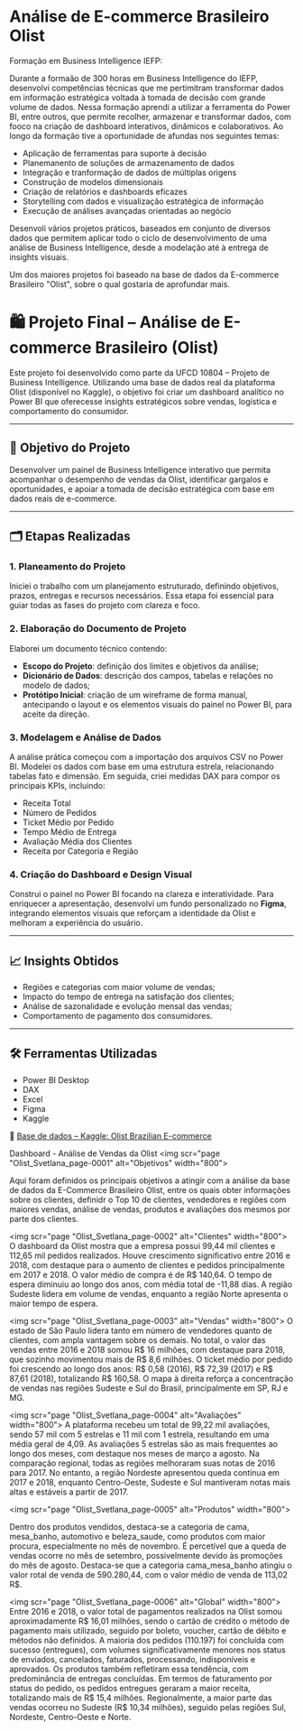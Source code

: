 # Análise de E-commerce Brasileiro Olist


Formação em Business Intelligence IEFP:

Durante a formaão de 300 horas em Business Intelligence do IEFP, desenvolvi competências técnicas que me pertimitram transformar dados em informação estratégica voltada 
à tomada de decisão com grande volume de dados. Nessa formação aprendi a utilizar a ferramenta do Power BI, entre outros, que permite recolher, armazenar e transformar dados, com fooco na criação de dashboard interativos, dinâmicos e colaborativos. Ao longo da formação tive a oportunidade de afundas nos seguintes temas:

- Aplicação de ferramentas para suporte à decisão
- Planemanento de soluções de armazenamento de dados
- Integração e tranformação de dados de múltiplas origens
- Construção de modelos dimensionais
- Criação de relatórios e dashboards eficazes
- Storytelling com dados e visualização estratégica de informação
- Execução de análises avançadas orientadas ao negócio

Desenvoli vários projetos práticos, baseados em conjunto de diversos dados que permitem aplicar todo o ciclo de desenvolvimento de uma análise de Business Intelligence, desde a modelação até à entrega de insights visuais.

Um dos maiores projetos foi baseado na base de dados da E-commerce Brasileiro "Olist", sobre o qual gostaria de aprofundar mais.


# 🛍️ Projeto Final – Análise de E-commerce Brasileiro (Olist)

Este projeto foi desenvolvido como parte da UFCD 10804 – Projeto de Business Intelligence. Utilizando uma base de dados real da plataforma Olist (disponível no Kaggle), o objetivo foi criar um dashboard analítico no Power BI que oferecesse insights estratégicos sobre vendas, logística e comportamento do consumidor.

---

## 🎯 Objetivo do Projeto

Desenvolver um painel de Business Intelligence interativo que permita acompanhar o desempenho de vendas da Olist, identificar gargalos e oportunidades, e apoiar a tomada de decisão estratégica com base em dados reais de e-commerce.

---

## 🗂️ Etapas Realizadas

### 1. Planeamento do Projeto

Iniciei o trabalho com um planejamento estruturado, definindo objetivos, prazos, entregas e recursos necessários. Essa etapa foi essencial para guiar todas as fases do projeto com clareza e foco.

### 2. Elaboração do Documento de Projeto

Elaborei um documento técnico contendo:
- **Escopo do Projeto**: definição dos limites e objetivos da análise;
- **Dicionário de Dados**: descrição dos campos, tabelas e relações no modelo de dados;
- **Protótipo Inicial**: criação de um wireframe de forma manual, antecipando o layout e os elementos visuais do painel no Power BI, para aceite da direção.

### 3. Modelagem e Análise de Dados

A análise prática começou com a importação dos arquivos CSV no Power BI. Modelei os dados com base em uma estrutura estrela, relacionando tabelas fato e dimensão. Em seguida, criei medidas DAX para compor os principais KPIs, incluindo:

- Receita Total
- Número de Pedidos
- Ticket Médio por Pedido
- Tempo Médio de Entrega
- Avaliação Média dos Clientes
- Receita por Categoria e Região

### 4. Criação do Dashboard e Design Visual

Construi o painel no Power BI focando na clareza e interatividade. Para enriquecer a apresentação, desenvolvi um fundo personalizado no **Figma**, integrando elementos visuais que reforçam a identidade da Olist e melhoram a experiência do usuário.

---

## 📈 Insights Obtidos

- Regiões e categorias com maior volume de vendas;
- Impacto do tempo de entrega na satisfação dos clientes;
- Análise de sazonalidade e evolução mensal das vendas;
- Comportamento de pagamento dos consumidores.

---

## 🛠️ Ferramentas Utilizadas

- Power BI Desktop  
- DAX  
- Excel  
- Figma  
- Kaggle  

🔗 [Base de dados – Kaggle: Olist Brazilian E-commerce](https://www.kaggle.com/datasets/olistbr/brazilian-ecommerce)


Dashboard - Análise de Vendas da Olist
<img scr="page "Olist_Svetlana_page-0001" alt="Objetivos" width="800">

Aqui foram definidos os principais objetivos a  atingir com a análise da base de dados da E-Commerce Brasileiro Olist, entre os quais obter informações sobre os clientes, definidr o Top 10 de clientes, vendedores e regiões com maiores vendas, análise de vendas, produtos e avaliações dos mesmos por parte dos clientes.

<img scr="page "Olist_Svetlana_page-0002" alt="Clientes" width="800">
O dashboard da Olist mostra que a empresa possui 99,44 mil clientes e 112,65 mil pedidos realizados. Houve crescimento significativo entre 2016 e 2018, com destaque para o aumento de clientes e pedidos principalmente em 2017 e 2018. O valor médio de compra é de R$ 140,64. O tempo de espera diminuiu ao longo dos anos, com média total de -11,88 dias. A região Sudeste lidera em volume de vendas, enquanto a região Norte apresenta o maior tempo de espera.

<img scr="page "Olist_Svetlana_page-0003" alt="Vendas" width="800">
O estado de São Paulo lidera tanto em número de vendedores quanto de clientes, com ampla vantagem sobre os demais. No total, o valor das vendas entre 2016 e 2018 somou R$ 16 milhões, com destaque para 2018, que sozinho movimentou mais de R$ 8,6 milhões.
O ticket médio por pedido foi crescendo ao longo dos anos: R$ 0,58 (2016), R$ 72,39 (2017) e R$ 87,61 (2018), totalizando R$ 160,58. O mapa à direita reforça a concentração de vendas nas regiões Sudeste e Sul do Brasil, principalmente em SP, RJ e MG.

<img scr="page "Olist_Svetlana_page-0004" alt="Avaliações" width="800">
A plataforma recebeu um total de 99,22 mil avaliações, sendo 57 mil com 5 estrelas e 11 mil com 1 estrela, resultando em uma média geral de 4,09.
As avaliações 5 estrelas são as mais frequentes ao longo dos meses, com destaque nos meses de março a agosto.
Na comparação regional, todas as regiões melhoraram suas notas de 2016 para 2017. No entanto, a região Nordeste apresentou queda contínua em 2017 e 2018, enquanto Centro-Oeste, Sudeste e Sul mantiveram notas mais altas e estáveis a partir de 2017.

<img scr="page "Olist_Svetlana_page-0005" alt="Produtos" width="800">

Dentro dos produtos vendidos, destaca-se a categoria de cama, mesa_banho, automotivo e beleza_saude, como produtos com maior procura, especialmente no mês de novembro. É percetível que a queda de vendas ocorre no mês de setembro, possivelmente devido às promoções do mês de agosto. Destaca-se que a categoria cama_mesa_banho atingiu o valor rotal de venda de 590.280,44, com o valor médio de venda de 113,02 R$.

<img scr="page "Olist_Svetlana_page-0006" alt="Global" width="800">
Entre 2016 e 2018, o valor total de pagamentos realizados na Olist somou aproximadamente R$ 16,01 milhões, sendo o cartão de crédito o método de pagamento mais utilizado, seguido por boleto, voucher, cartão de débito e métodos não definidos. A maioria dos pedidos (110.197) foi concluída com sucesso (entregues), com volumes significativamente menores nos status de enviados, cancelados, faturados, processando, indisponíveis e aprovados. Os produtos também refletiram essa tendência, com predominância de entregas concluídas. Em termos de faturamento por status do pedido, os pedidos entregues geraram a maior receita, totalizando mais de R$ 15,4 milhões. Regionalmente, a maior parte das vendas ocorreu no Sudeste (R$ 10,34 milhões), seguido pelas regiões Sul, Nordeste, Centro-Oeste e Norte.
